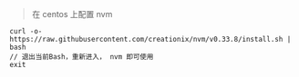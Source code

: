 > 在 centos 上配置 nvm

```
curl -o- https://raw.githubusercontent.com/creationix/nvm/v0.33.8/install.sh | bash
// 退出当前Bash，重新进入， nvm 即可使用
exit
```